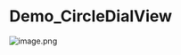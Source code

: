 # Demo_CircleDialView
![image.png](http://upload-images.jianshu.io/upload_images/1780352-cbba9f590297f41c.png?imageMogr2/auto-orient/strip%7CimageView2/2/w/360)

